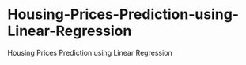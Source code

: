 # Housing-Prices-Prediction-using-Linear-Regression
Housing Prices Prediction using Linear Regression
